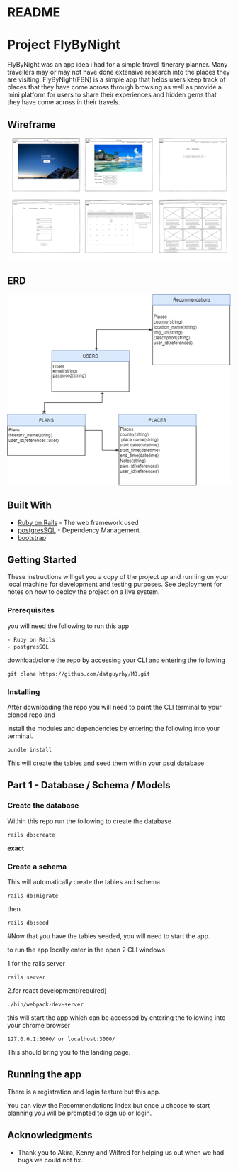 # README

# Project FlyByNight

FlyByNight was an app idea i had for a simple travel itinerary planner. Many travellers may or may not have done extensive research into the places they are visiting.
FlyByNight(FBN) is a simple app that helps users keep track of places that they have come across through browsing as well as provide a mini platform for users to share their experiences and hidden gems that they have come across in their travels.


## Wireframe

![Wireframe](https://github.com/datguyrhy/flyByNight/blob/master/ERD-and-Wireframe/FBN-WireFrame.png)

## ERD
![ERD](https://github.com/datguyrhy/flyByNight/blob/master/ERD-and-Wireframe/FBN-ERD.png)

## Built With

* [Ruby on Rails](http://rubyonrails.org/) - The web framework used
* [postgresSQL](https://www.postgresql.org) - Dependency Management
* [bootstrap](https://getbootstrap.com)

## Getting Started

These instructions will get you a copy of the project up and running on your local machine for development and testing purposes. See deployment for notes on how to deploy the project on a live system.

### Prerequisites

you will need the following to run this app

```
- Ruby on Rails
- postgresSQL

```
download/clone the repo by accessing your CLI and entering the following

```
git clone https://github.com/datguyrhy/MQ.git
```

### Installing

After downloading the repo you will need to point the CLI terminal to your cloned repo and

install the modules and dependencies by entering the following into your terminal.

```
bundle install
```

This will create the tables and seed them within your psql database

## Part 1 - Database / Schema / Models

### Create the database
Within this repo run the following to create the database
```
rails db:create
```
 **exact**

### Create a schema

This will automatically create the tables and schema.

```
rails db:migrate
```

then

```
rails db:seed
```

#Now that you have the tables seeded, you will need to start the app.

to run the app locally enter in the open 2 CLI windows

1.for the rails server
```
rails server
```

2.for react development(required)
```
./bin/webpack-dev-server
```
this will start the app which can be accessed by entering the following into your chrome browser

```
127.0.0.1:3000/ or localhost:3000/
```

This should bring you to the landing page.


## Running the app

There is a registration and login feature but this app.

You can view the Recommendations Index but once u choose to start planning you will be prompted to sign up or login.



## Acknowledgments

* Thank you to Akira, Kenny and Wilfred for helping us out when we had bugs we could not fix.
